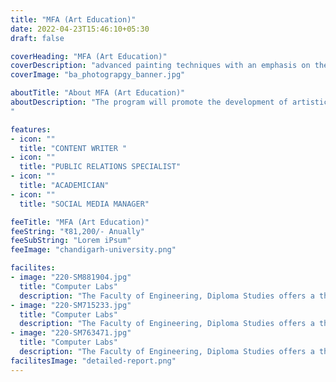```yaml
---
title: "MFA (Art Education)"
date: 2022-04-23T15:46:10+05:30
draft: false

coverHeading: "MFA (Art Education)"
coverDescription: "advanced painting techniques with an emphasis on theme development"
coverImage: "ba_photograpgy_banner.jpg"

aboutTitle: "About MFA (Art Education)"
aboutDescription: "The program will promote the development of artistic skills, the expression of creative processes, and an informed awareness of how art practice intersects with current visual, cultural and societal concerns. A MFA course not only educates but reforms the skills of candidates to enable them become artists in their chosen field. An MFA degree signifies that a professional artist has completed a series of rigorous courses in his or her art form and signals that someone is adept at his or her chosen craft, whether it is a technologically intensive field
"

features:
- icon: ""
  title: "CONTENT WRITER "
- icon: ""
  title: "PUBLIC RELATIONS SPECIALIST"
- icon: ""
  title: "ACADEMICIAN"
- icon: ""
  title: "SOCIAL MEDIA MANAGER"

feeTitle: "MFA (Art Education)"
feeString: "₹81,200/- Anually"
feeSubString: "Lorem iPsum"
feeImage: "chandigarh-university.png"

facilites:
- image: "220-SM881904.jpg"
  title: "Computer Labs"
  description: "The Faculty of Engineering, Diploma Studies offers a three year diploma program in Aeronautical Engineering"
- image: "220-SM715233.jpg"
  title: "Computer Labs"
  description: "The Faculty of Engineering, Diploma Studies offers a three year diploma program in Aeronautical Engineering"
- image: "220-SM763471.jpg"
  title: "Computer Labs"
  description: "The Faculty of Engineering, Diploma Studies offers a three year diploma program in Aeronautical Engineering"
facilitesImage: "detailed-report.png"
---
```


